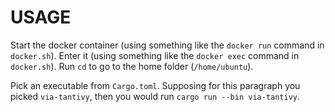 # USAGE

Start the docker container (using something like the
`docker run` command in `docker.sh`).
Enter it                   (using something like the
`docker exec` command in `docker.sh`).
Run `cd` to go to the home folder (`/home/ubuntu`).

Pick an executable from `Cargo.toml`.
Supposing for this paragraph you picked `via-tantivy`,
then you would run `cargo run --bin via-tantivy`.
